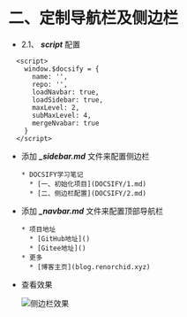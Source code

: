 # 二、定制导航栏及侧边栏

 * 2.1、 ***script*** 配置

```
  <script>
    window.$docsify = {
      name: '',
      repo: '',
      loadNavbar: true,
      loadSidebar: true,
      maxLevel: 2,
      subMaxLevel: 4,
      mergeNvabar: true
    }
  </script>
```

* 添加 ***_sidebar.md*** 文件来配置侧边栏

  ```
  * DOCSIFY学习笔记
    * [一、初始化项目](DOCSIFY/1.md)
    * [二、侧边栏配置](DOCSIFY/2.md)
  ```

* 添加 ***_navbar.md*** 文件来配置顶部导航栏

  ```
  * 项目地址
    * [GitHub地址]()
    * [Gitee地址]()
  * 更多
    * [博客主页](blog.renorchid.xyz)
  ```

* 查看效果

  ![侧边栏效果](https://gitee.com/ren-nino/docsify_study/raw/master/docsifyUsage/images/1656041550325.png)
